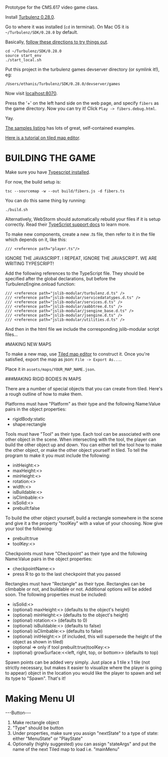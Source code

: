 Prototype for the CMS.617 video game class.

Install [Turbulenz 0.28.0](https://hub.turbulenz.com/#downloads).

Go to where it was installed (`cd` in terminal).
On Mac OS it is `~/Turbulenz/SDK/0.28.0` by default.

Basically, [follow these directions to try things out](http://docs.turbulenz.com/installing.html#running-a-sample).

```
cd ~/Turbulenz/SDK/0.28.0
source start_env
./start_local.sh
```

Put this project in the turbulenz games devserver directory (or symlink it!), eg:

```
/Users/ethanis/Turbulenz/SDK/0.28.0/devserver/games
```

Now visit [localhost:8070](http://127.0.0.1:8070).

Press the '+' on the left hand side on the web page, and specify `fibers`
as the game directory. Now you can try it! Click `Play -> fibers.debug.html`.

Yay.

[The samples listing](http://127.0.0.1:8070/#/play/samples) has lots of great, self-contained examples.

[Here is a tutorial on tiled map editor](http://gamedevelopment.tutsplus.com/tutorials/introduction-to-tiled-map-editor-a-great-platform-agnostic-tool-for-making-level-maps--gamedev-2838).

# BUILDING THE GAME

Make sure you have [Typescript installed](http://www.typescriptlang.org/#Download).

For now, the build setup is:

```
tsc --sourcemap -w --out build/fibers.js -d fibers.ts
```

You can do this same thing by running:

```
./build.sh
```

Alternatively, WebStorm should automatically rebuild your files if it is setup correctly.
Read their [TypeScript support docs](https://www.jetbrains.com/webstorm/webhelp/typescript-support.html) to learn more.

To make new components, create a new .ts file, then refer to it in the file which depends on it, like this:

```
/// <reference path="player.ts"/>
```

IGNORE THE JAVASCRIPT. I REPEAT, IGNORE THE JAVASCRIPT.
WE ARE WRITING TYPESCRIPT!

Add the following references to the TypeScript file.
They should be specified after the global declarations, but before the TurbulenzEngine.onload function:

```
/// <reference path="jslib-modular/turbulenz.d.ts" />
/// <reference path="jslib-modular/servicedatatypes.d.ts" />
/// <reference path="jslib-modular/services.d.ts" />
/// <reference path="jslib-modular/aabbtree.d.ts" />
/// <reference path="jslib-modular/jsengine_base.d.ts" />
/// <reference path="jslib-modular/jsengine.d.ts" />
/// <reference path="jslib-modular/utilities.d.ts" />
```

And then in the html file we include the corresponding jslib-modular script files...

#MAKING NEW MAPS

To make a new map, use [Tiled map editor](http://www.mapeditor.org/) to construct it.
Once you're satisfied, export the map as json: `File -> Export As...`.

Place it in `assets/maps/YOUR_MAP_NAME.json`.

###MAKING RIGID BODIES IN MAPS

There are a number of special objects that you can create from tiled. Here's a rough outline of how to make them.

Platforms must have "Platform" as their type and the following Name:Value pairs in the object properties:
* rigidBody:static
* shape:rectangle

Tools must have "Tool" as their type. Each tool can be associated with one other
object in the scene. When intersecting with the tool, the player can build the
other object up and down. You can either tell the tool how to make the other
object, or make the other object yourself in tiled. To tell the program to make
it you must include the following:
* initHeight:<<integer in tiles>>
* maxHeight:<<integer in tiles>>
* minHeight:<<integer in tiles>>
* rotation:<<number in radians>>
* width:<<integer in tiles>>
* isBuildable:<<true or false>>
* isClimbable:<<true or false>>
* isSolid:<<true or false>>
* prebuilt:false

To build the other object yourself, build a rectangle somewhere in the scene and
give it a the property "toolKey" with a value of your choosing. Now give your
tool the following:
* prebuilt:true
* toolKey:<<the same value you gave the rectangle>>

Checkpoints must have "Checkpoint" as their type and the following Name:Value pairs in the object properties:
* checkpointName:<<some identifying string>>
* press R to go to the last checkpoint that you passed 

Rectangles must have "Rectangle" as their type. Rectangles can be climbable or
not, and buildable or not. Additional options will be added soon. The following
properties must be included:
* isSolid:<<true or false>>
* (optional) maxHeight:<<integer in tiles>> (defaults to the object's height)
* (optional) minHeight:<<integer in tiles>> (defaults to the object's height)
* (optional) rotation:<<number in radians>> (defaults to 0)
* (optional) isBuildable:<<true or false>> (defaults to false)
* (optional) isClimbable:<<true or false>> (defaults to false)
* (optional) initHeight:<<integer in pixels>> (if included, this will supersede the height of the object as shown in tiled)
* (optional => only if tool prebuilt:true)toolKey:<<the same value you gave the tool>>
* (optional) growSurface:<<left, right, top, or bottom>> (defaults to top)

Spawn points can be added very simply. Just place a 1 tile x 1 tile (not strictly necessary,
but makes it easier to visualize where the player is going to appear) object in the location
you would like the player to spawn and set its type to "Spawn". That's it!


# Making Menu UI
---Button---
1. Make rectangle object
2. "Type" should be button
3. Under properties, make sure you assign "nextState" to a type of state: either "MenuState" or "PlayState"
4. Optionally (highly suggested) you can assign "stateArgs" and put the name of the next Tiled map to load i.e. "mainMenu"
